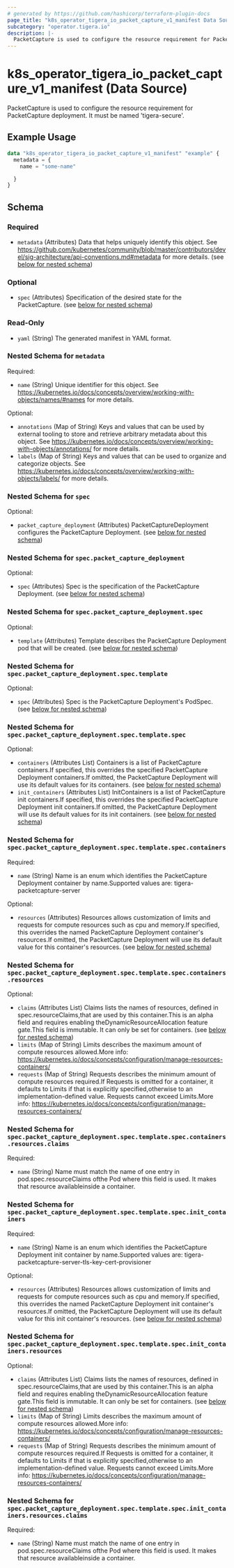 ```yaml
---
# generated by https://github.com/hashicorp/terraform-plugin-docs
page_title: "k8s_operator_tigera_io_packet_capture_v1_manifest Data Source - terraform-provider-k8s"
subcategory: "operator.tigera.io"
description: |-
  PacketCapture is used to configure the resource requirement for PacketCapture deployment. It must be named 'tigera-secure'.
---
```


# k8s_operator_tigera_io_packet_capture_v1_manifest (Data Source)

PacketCapture is used to configure the resource requirement for PacketCapture deployment. It must be named 'tigera-secure'.

## Example Usage

```terraform
data "k8s_operator_tigera_io_packet_capture_v1_manifest" "example" {
  metadata = {
    name = "some-name"

  }
}
```

<!-- schema generated by tfplugindocs -->
## Schema

### Required

- `metadata` (Attributes) Data that helps uniquely identify this object. See https://github.com/kubernetes/community/blob/master/contributors/devel/sig-architecture/api-conventions.md#metadata for more details. (see [below for nested schema](#nestedatt--metadata))

### Optional

- `spec` (Attributes) Specification of the desired state for the PacketCapture. (see [below for nested schema](#nestedatt--spec))

### Read-Only

- `yaml` (String) The generated manifest in YAML format.

<a id="nestedatt--metadata"></a>
### Nested Schema for `metadata`

Required:

- `name` (String) Unique identifier for this object. See https://kubernetes.io/docs/concepts/overview/working-with-objects/names/#names for more details.

Optional:

- `annotations` (Map of String) Keys and values that can be used by external tooling to store and retrieve arbitrary metadata about this object. See https://kubernetes.io/docs/concepts/overview/working-with-objects/annotations/ for more details.
- `labels` (Map of String) Keys and values that can be used to organize and categorize objects. See https://kubernetes.io/docs/concepts/overview/working-with-objects/labels/ for more details.


<a id="nestedatt--spec"></a>
### Nested Schema for `spec`

Optional:

- `packet_capture_deployment` (Attributes) PacketCaptureDeployment configures the PacketCapture Deployment. (see [below for nested schema](#nestedatt--spec--packet_capture_deployment))

<a id="nestedatt--spec--packet_capture_deployment"></a>
### Nested Schema for `spec.packet_capture_deployment`

Optional:

- `spec` (Attributes) Spec is the specification of the PacketCapture Deployment. (see [below for nested schema](#nestedatt--spec--packet_capture_deployment--spec))

<a id="nestedatt--spec--packet_capture_deployment--spec"></a>
### Nested Schema for `spec.packet_capture_deployment.spec`

Optional:

- `template` (Attributes) Template describes the PacketCapture Deployment pod that will be created. (see [below for nested schema](#nestedatt--spec--packet_capture_deployment--spec--template))

<a id="nestedatt--spec--packet_capture_deployment--spec--template"></a>
### Nested Schema for `spec.packet_capture_deployment.spec.template`

Optional:

- `spec` (Attributes) Spec is the PacketCapture Deployment's PodSpec. (see [below for nested schema](#nestedatt--spec--packet_capture_deployment--spec--template--spec))

<a id="nestedatt--spec--packet_capture_deployment--spec--template--spec"></a>
### Nested Schema for `spec.packet_capture_deployment.spec.template.spec`

Optional:

- `containers` (Attributes List) Containers is a list of PacketCapture containers.If specified, this overrides the specified PacketCapture Deployment containers.If omitted, the PacketCapture Deployment will use its default values for its containers. (see [below for nested schema](#nestedatt--spec--packet_capture_deployment--spec--template--spec--containers))
- `init_containers` (Attributes List) InitContainers is a list of PacketCapture init containers.If specified, this overrides the specified PacketCapture Deployment init containers.If omitted, the PacketCapture Deployment will use its default values for its init containers. (see [below for nested schema](#nestedatt--spec--packet_capture_deployment--spec--template--spec--init_containers))

<a id="nestedatt--spec--packet_capture_deployment--spec--template--spec--containers"></a>
### Nested Schema for `spec.packet_capture_deployment.spec.template.spec.containers`

Required:

- `name` (String) Name is an enum which identifies the PacketCapture Deployment container by name.Supported values are: tigera-packetcapture-server

Optional:

- `resources` (Attributes) Resources allows customization of limits and requests for compute resources such as cpu and memory.If specified, this overrides the named PacketCapture Deployment container's resources.If omitted, the PacketCapture Deployment will use its default value for this container's resources. (see [below for nested schema](#nestedatt--spec--packet_capture_deployment--spec--template--spec--containers--resources))

<a id="nestedatt--spec--packet_capture_deployment--spec--template--spec--containers--resources"></a>
### Nested Schema for `spec.packet_capture_deployment.spec.template.spec.containers.resources`

Optional:

- `claims` (Attributes List) Claims lists the names of resources, defined in spec.resourceClaims,that are used by this container.This is an alpha field and requires enabling theDynamicResourceAllocation feature gate.This field is immutable. It can only be set for containers. (see [below for nested schema](#nestedatt--spec--packet_capture_deployment--spec--template--spec--containers--resources--claims))
- `limits` (Map of String) Limits describes the maximum amount of compute resources allowed.More info: https://kubernetes.io/docs/concepts/configuration/manage-resources-containers/
- `requests` (Map of String) Requests describes the minimum amount of compute resources required.If Requests is omitted for a container, it defaults to Limits if that is explicitly specified,otherwise to an implementation-defined value. Requests cannot exceed Limits.More info: https://kubernetes.io/docs/concepts/configuration/manage-resources-containers/

<a id="nestedatt--spec--packet_capture_deployment--spec--template--spec--containers--resources--claims"></a>
### Nested Schema for `spec.packet_capture_deployment.spec.template.spec.containers.resources.claims`

Required:

- `name` (String) Name must match the name of one entry in pod.spec.resourceClaims ofthe Pod where this field is used. It makes that resource availableinside a container.




<a id="nestedatt--spec--packet_capture_deployment--spec--template--spec--init_containers"></a>
### Nested Schema for `spec.packet_capture_deployment.spec.template.spec.init_containers`

Required:

- `name` (String) Name is an enum which identifies the PacketCapture Deployment init container by name.Supported values are: tigera-packetcapture-server-tls-key-cert-provisioner

Optional:

- `resources` (Attributes) Resources allows customization of limits and requests for compute resources such as cpu and memory.If specified, this overrides the named PacketCapture Deployment init container's resources.If omitted, the PacketCapture Deployment will use its default value for this init container's resources. (see [below for nested schema](#nestedatt--spec--packet_capture_deployment--spec--template--spec--init_containers--resources))

<a id="nestedatt--spec--packet_capture_deployment--spec--template--spec--init_containers--resources"></a>
### Nested Schema for `spec.packet_capture_deployment.spec.template.spec.init_containers.resources`

Optional:

- `claims` (Attributes List) Claims lists the names of resources, defined in spec.resourceClaims,that are used by this container.This is an alpha field and requires enabling theDynamicResourceAllocation feature gate.This field is immutable. It can only be set for containers. (see [below for nested schema](#nestedatt--spec--packet_capture_deployment--spec--template--spec--init_containers--resources--claims))
- `limits` (Map of String) Limits describes the maximum amount of compute resources allowed.More info: https://kubernetes.io/docs/concepts/configuration/manage-resources-containers/
- `requests` (Map of String) Requests describes the minimum amount of compute resources required.If Requests is omitted for a container, it defaults to Limits if that is explicitly specified,otherwise to an implementation-defined value. Requests cannot exceed Limits.More info: https://kubernetes.io/docs/concepts/configuration/manage-resources-containers/

<a id="nestedatt--spec--packet_capture_deployment--spec--template--spec--init_containers--resources--claims"></a>
### Nested Schema for `spec.packet_capture_deployment.spec.template.spec.init_containers.resources.claims`

Required:

- `name` (String) Name must match the name of one entry in pod.spec.resourceClaims ofthe Pod where this field is used. It makes that resource availableinside a container.
